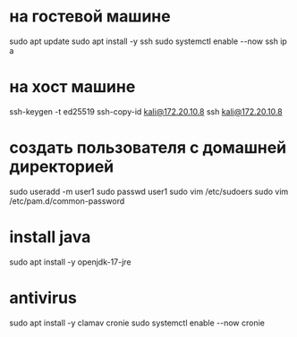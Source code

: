 # на гостевой машине

sudo apt update
sudo apt install -y ssh
sudo systemctl enable --now ssh
ip a

# на хост машине

ssh-keygen -t ed25519
ssh-copy-id kali@172.20.10.8
ssh kali@172.20.10.8

# создать пользователя с домашней директорией

sudo useradd -m user1
sudo passwd user1
sudo vim /etc/sudoers
sudo vim /etc/pam.d/common-password

# install java

sudo apt install -y openjdk-17-jre


# antivirus

sudo apt install -y clamav cronie
sudo systemctl enable --now cronie
